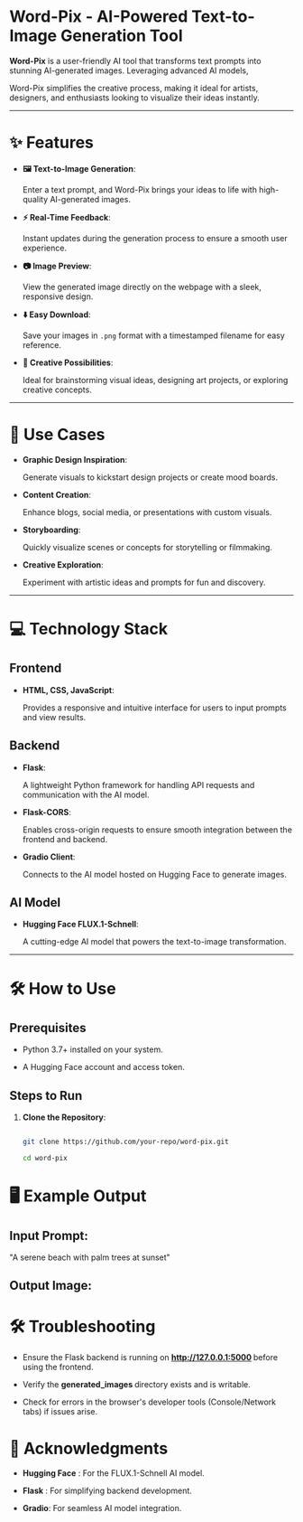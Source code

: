 # Word-Pix - AI-Powered Text-to-Image Generation Tool

**Word-Pix** is a user-friendly AI tool that transforms text prompts into stunning AI-generated images. Leveraging advanced AI models, 

Word-Pix simplifies the creative process, making it ideal for artists, designers, and enthusiasts looking to visualize their ideas instantly.

---

# ✨ Features

- **🖼️ Text-to-Image Generation**:  

  Enter a text prompt, and Word-Pix brings your ideas to life with high-quality AI-generated images.

- **⚡ Real-Time Feedback**:  

  Instant updates during the generation process to ensure a smooth user experience.

- **📷 Image Preview**:  

  View the generated image directly on the webpage with a sleek, responsive design.

- **⬇️ Easy Download**:  

  Save your images in `.png` format with a timestamped filename for easy reference.

- **🎨 Creative Possibilities**:  

  Ideal for brainstorming visual ideas, designing art projects, or exploring creative concepts.

---

# 🎯 Use Cases

- **Graphic Design Inspiration**:  

  Generate visuals to kickstart design projects or create mood boards.

- **Content Creation**:  

  Enhance blogs, social media, or presentations with custom visuals.

- **Storyboarding**:  

  Quickly visualize scenes or concepts for storytelling or filmmaking.

- **Creative Exploration**:  

  Experiment with artistic ideas and prompts for fun and discovery.

---

# 💻 Technology Stack

## Frontend

- **HTML, CSS, JavaScript**:  

  Provides a responsive and intuitive interface for users to input prompts and view results.

## Backend

- **Flask**:  

  A lightweight Python framework for handling API requests and communication with the AI model.

- **Flask-CORS**:  

  Enables cross-origin requests to ensure smooth integration between the frontend and backend.

- **Gradio Client**:  

  Connects to the AI model hosted on Hugging Face to generate images.

## AI Model

- **Hugging Face FLUX.1-Schnell**:  

  A cutting-edge AI model that powers the text-to-image transformation.

---

# 🛠️ How to Use

## Prerequisites

- Python 3.7+ installed on your system.

- A Hugging Face account and access token.

## Steps to Run

1. **Clone the Repository**:  

   ```bash

   git clone https://github.com/your-repo/word-pix.git

   cd word-pix

# 🖥️ Example Output

## **Input Prompt**:

"A serene beach with palm trees at sunset"

## **Output Image**:


# 🛠️ Troubleshooting 

- Ensure the Flask backend is running on <strong> http://127.0.0.1:5000 </strong> before using the frontend.

- Verify the <strong> generated_images </strong> directory exists and is writable.

- Check for errors in the browser's developer tools (Console/Network tabs) if issues arise.

# 🙌 Acknowledgments 

 - **Hugging Face** : For the FLUX.1-Schnell AI model.

 - **Flask** : For simplifying backend development.

 - **Gradio**: For seamless AI model integration.



